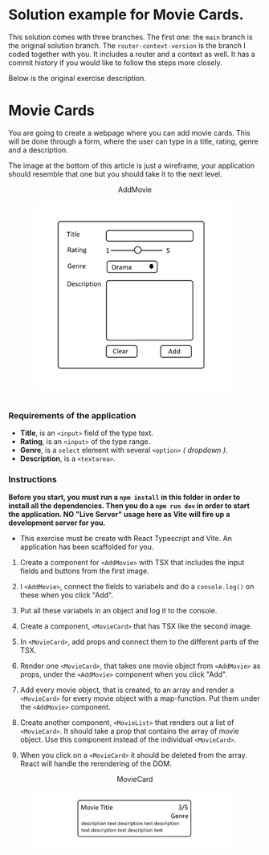 # Solution example for Movie Cards.

This solution comes with three branches. The first one: the `main` branch is the original solution branch. The `router-context-version` is the branch I coded together with you. It includes a router and a context as well. It has a commit history if you would like to follow the steps more closely.

Below is the original exercise description.

# Movie Cards

You are going to create a webpage where you can add movie cards. This will be done through a form, where the user can type in a title, rating, genre and a description.

The image at the bottom of this article is just a wireframe, your application should resemble that one but you should take it to the next level.

<figure style=" margin: 0; text-align: center">
  <figcaption>AddMovie</figcaption>
  <img src="./src/assets/add-movie.png" style="padding: 1rem; width: 400px">
</figure>

### Requirements of the application

- **Title**, is an `<input>` field of the type text.
- **Rating**, is an `<input>` of the type range.
- **Genre**, is a `select` element with several `<option>` _( dropdown )_.
- **Description**, is a `<textarea>`.

### Instructions

**Before you start, you must run a `npm install` in this folder in order to install all the dependencies. Then you do a `npm run dev` in order to start the application. NO "Live Server" usage here as Vite will fire up a development server for you.**

- This exercise must be create with React Typescript and Vite. An application has been scaffolded for you.

1. Create a component for `<AddMovie>` with TSX that includes the input fields and buttons from the first image.

2. I `<AddMovie>`, connect the fields to variabels and do a `console.log()` on these when you click "Add".

3. Put all these variabels in an object and log it to the console.

4. Create a component, `<MovieCard>` that has TSX like the second image.

5. In `<MovieCard>`, add props and connect them to the different parts of the TSX.

6. Render one `<MovieCard>`, that takes one movie object from `<AddMovie>` as props, under the `<AddMovie>` component when you click "Add".

7. Add every movie object, that is created, to an array and render a `<MovieCard>` for every movie object with a map-function. Put them under the `<AddMovie>` component.

8. Create another component, `<MovieList>` that renders out a list of `<MovieCard>`. It should take a prop that contains the array of movie object. Use this component instead of the individual `<MovieCard>`.

9. When you click on a `<MovieCard>` it should be deleted from the array. React will handle the rerendering of the DOM.

<div style="text-align: center">
  <figcaption>MovieCard</figcaption>
  <img src="./src/assets/movie-component.png" style="padding: 1rem; width: 400px">
</div>
